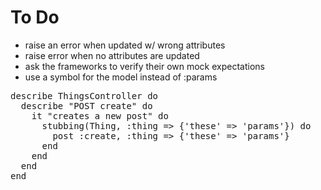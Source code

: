 # To Do

* raise an error when updated w/ wrong attributes
* raise error when no attributes are updated
* ask the frameworks to verify their own mock expectations
* use a symbol for the model instead of :params

<pre>
describe ThingsController do
  describe "POST create" do
    it "creates a new post" do
      stubbing(Thing, :thing => {'these' => 'params'}) do
        post :create, :thing => {'these' => 'params'}
      end
    end
  end
end
</pre>